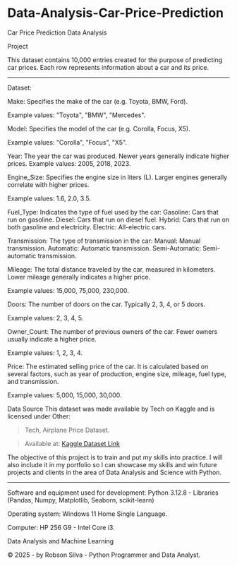 # Data-Analysis-Car-Price-Prediction

Car Price Prediction Data Analysis

Project

This dataset contains 10,000 entries created for the purpose of predicting car prices. Each row represents information about a car and its price.

---

Dataset:

Make: Specifies the make of the car (e.g. Toyota, BMW, Ford).

Example values: "Toyota", "BMW", "Mercedes".

Model: Specifies the model of the car (e.g. Corolla, Focus, X5).

Example values: "Corolla", "Focus", "X5".

Year: The year the car was produced. Newer years generally indicate higher prices. Example values: 2005, 2018, 2023.

Engine_Size: Specifies the engine size in liters (L). Larger engines generally correlate with higher prices.

Example values: 1.6, 2.0, 3.5.

Fuel_Type: Indicates the type of fuel used by the car:
Gasoline: Cars that run on gasoline.
Diesel: Cars that run on diesel fuel.
Hybrid: Cars that run on both gasoline and electricity.
Electric: All-electric cars.

Transmission: The type of transmission in the car:
Manual: Manual transmission.
Automatic: Automatic transmission.
Semi-Automatic: Semi-automatic transmission.

Mileage: The total distance traveled by the car, measured in kilometers. Lower mileage generally indicates a higher price.

Example values: 15,000, 75,000, 230,000.

Doors: The number of doors on the car. Typically 2, 3, 4, or 5 doors.

Example values: 2, 3, 4, 5.

Owner_Count: The number of previous owners of the car. Fewer owners usually indicate a higher price.

Example values: 1, 2, 3, 4.

Price: The estimated selling price of the car. It is calculated based on several factors, such as year of production, engine size, mileage, fuel type, and transmission.

Example values: 5,000, 15,000, 30,000.

Data Source
This dataset was made available by Tech on Kaggle and is licensed under Other:

> Tech, Airplane Price Dataset.

> Available at: [Kaggle Dataset Link](https://www.kaggle.com/datasets/asinow/car-price-dataset/data)

The objective of this project is to train and put my skills into practice. I will also include it in my portfolio so I can showcase my skills and win future projects and clients in the area of ​​Data Analysis and Science with Python.

---

Software and equipment used for development: Python 3.12.8 - Libraries (Pandas, Numpy, Matplotlib, Seaborn, scikit-learn)

Operating system: Windows 11 Home Single Language.

Computer: HP 256 G9 - Intel Core i3.

Data Analysis and Machine Learning

© 2025 - by Robson Silva - Python Programmer and Data Analyst.
